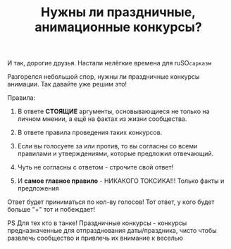 ﻿---
title: "Нужны ли праздничные, анимационные конкурсы?"
se.owner.user_id: 365546
se.owner.display_name: "DGDays"
se.owner.link: "https://ru.meta.stackoverflow.com/users/365546/dgdays"
se.link: "https://ru.meta.stackoverflow.com/questions/11271/%d0%9d%d1%83%d0%b6%d0%bd%d1%8b-%d0%bb%d0%b8-%d0%bf%d1%80%d0%b0%d0%b7%d0%b4%d0%bd%d0%b8%d1%87%d0%bd%d1%8b%d0%b5-%d0%b0%d0%bd%d0%b8%d0%bc%d0%b0%d1%86%d0%b8%d0%be%d0%bd%d0%bd%d1%8b%d0%b5-%d0%ba%d0%be%d0%bd%d0%ba%d1%83%d1%80%d1%81%d1%8b"
se.question_id: 11271
se.post_type: question
---
<p>И так, дорогие друзья. Настали нелёгкие времена для ruSO<code>сарказм</code></p>
<p>Разгорелся небольшой спор, нужны ли праздничные конкурсы анимации. Так давайте уже решим это!</p>
<p>Правила:</p>
<ol>
<li><p>В ответе <strong>СТОЯЩИЕ</strong> аргументы, основывающиеся не только на личном мнении, а ещё на фактах из жизни сообщества.</p>
</li>
<li><p>В ответе правила проведения таких конкурсов.</p>
</li>
<li><p>Если вы голосуете за или против, то вы согласны со всеми правилами и утверждениями, которые предложил отвечающий.</p>
</li>
<li><p>Чуть не согласны с ответом - строчите свой ответ!</p>
</li>
<li><p>И <strong>самое главное правило</strong> - НИКАКОГО ТОКСИКА!!! Только факты и предложения</p>
</li>
</ol>
<p>Ответ будет приниматься по кол-ву голосов! Тот ответ, у кого будет больше &quot;+&quot; тот и побеждает!</p>
<p>PS Для тех кто в танке! Праздничные конкурсы - конкурсы предназначенные для отпразднования даты/праздника, чисто чтобы развлечь сообщество и привлечь их внимание к веселью</p>
